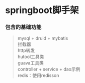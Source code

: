 # springboot脚手架
### 包含的基础功能
> mysql + druid + mybatis <br/>
拦截器<br/>
http转发<br/>
hutool工具类<br/>
guava工具类<br/>
controller + service + dao示例<br/>
redis：使用redisson

